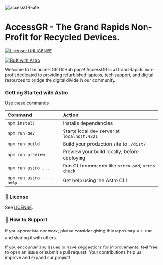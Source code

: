 ![accessGR-site](https://socialify.git.ci/Sieep-Coding/accessGR-site/image?description=1&font=Source%20Code%20Pro&name=1&pattern=Charlie%20Brown&stargazers=1&theme=Dark)
# AccessGR - The Grand Rapids Non-Profit for Recycled Devices.

[![License: UNLICENSE](https://img.shields.io/badge/License-UNLICENSE-blue.svg)](https://github.com/Sieep-Coding/accessGR-site/blob/main/LICENSE)

[![Built with Astro](https://astro.badg.es/v2/built-with-astro/tiny.svg)](https://astro.build)

Welcome to the accessGR GitHub page! AccessGR is a Grand Rapids non-profit dedicated to providing refurbished laptops, tech support, and digital resources to bridge the digital divide in our community.

### Getting Started with Astro

Use these commands:

| Command                   | Action                                           |
| :------------------------ | :----------------------------------------------- |
| `npm install`             | Installs dependencies                            |
| `npm run dev`             | Starts local dev server at `localhost:4321`      |
| `npm run build`           | Build your production site to `./dist/`          |
| `npm run preview`         | Preview your build locally, before deploying     |
| `npm run astro ...`       | Run CLI commands like `astro add`, `astro check` |
| `npm run astro -- --help` | Get help using the Astro CLI                     |

### 📄 License 

See [LICENSE](https://github.com/Sieep-Coding/accessGR-site/blob/main/LICENSE).

### 💖 How to Support

If you appreciate our work, please consider giving this repository a ⭐ star and sharing it with others.

If you encounter any issues or have suggestions for improvements, feel free to open an issue or submit a pull request. Your contributions help us improve and expand our project!
